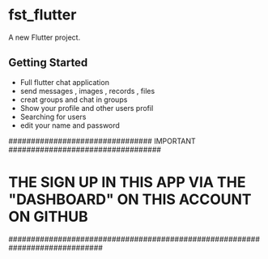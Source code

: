 # fst_flutter

A new Flutter project.

## Getting Started

- Full flutter chat application
- send messages , images ,  records , files
- creat groups and chat in groups
- Show your profile and other users profil
- Searching for users
- edit your name and password

################################ IMPORTANT ##################################
#    THE SIGN UP IN THIS APP VIA THE "DASHBOARD" ON THIS ACCOUNT ON GITHUB  #                                                         
#############################################################################

